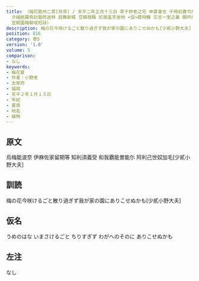 ```yaml
---
title: （梅花歌卅二首[并序] / 天平二年正月十三日 萃于帥老之宅 申宴會也 于時初春令月 氣淑風和梅披鏡前之粉 蘭薫珮後之香 加以 曙嶺移雲 松掛羅而傾盖
  夕岫結霧鳥封縠而迷林 庭舞新蝶 空歸故鴈 於是盖天坐地 <促>膝飛觴 忘言一室之裏 開衿煙霞之外 淡然自放 快然自足 若非翰苑何以攄情 詩紀落梅之篇古今夫何異矣
  宜賦園梅聊成短詠）
description: 梅の花今咲けるごと散り過ぎず我が家の園にありこせぬかも[少貳小野大夫]
position: 816
category: 巻5
version: '1.0'
volume: 5
comparison:
- なし
keywords:
- 梅花宴
- 作者：小野老
- 太宰府
- 福岡
- 天平２年１月１３日
- 年紀
- 宴席
- 地名
- 植物
---
```


## 原文

烏梅能波奈 伊麻佐家留期等 知利須義受 和我覇能曽能尓 阿利己世奴加毛[少貳小野大夫]

## 訓読

梅の花今咲けるごと散り過ぎず我が家の園にありこせぬかも[少貳小野大夫]

## 仮名

うめのはな いまさけるごと ちりすぎず わがへのそのに ありこせぬかも

## 左注

なし
